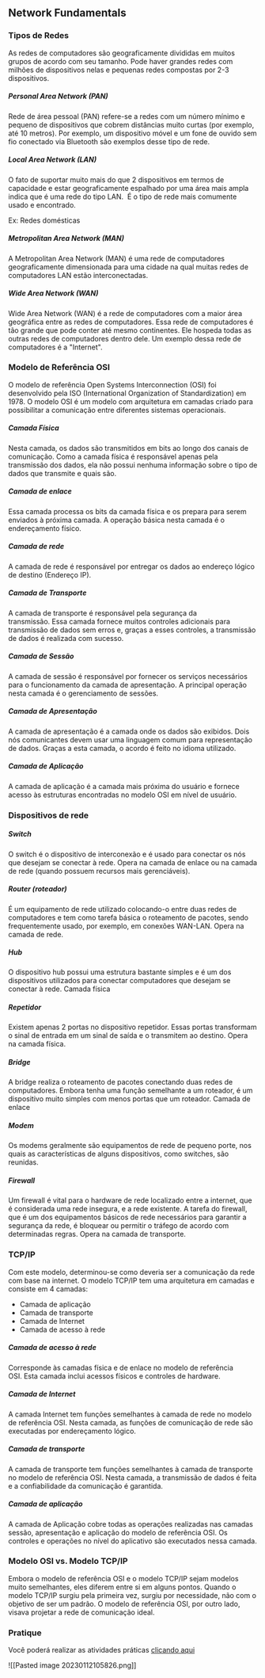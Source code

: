 
## Network Fundamentals

### Tipos de Redes

As redes de computadores são geograficamente divididas em muitos grupos de acordo com seu tamanho. Pode haver grandes redes com milhões de dispositivos nelas e pequenas redes compostas por 2-3 dispositivos.

##### Personal Area Network (PAN)

Rede de área pessoal (PAN) refere-se a redes com um número mínimo e pequeno de dispositivos que cobrem distâncias muito curtas (por exemplo, até 10 metros). Por exemplo, um dispositivo móvel e um fone de ouvido sem fio conectado via Bluetooth são exemplos desse tipo de rede. 

##### Local Area Network (LAN)

O fato de suportar muito mais do que 2 dispositivos em termos de capacidade e estar geograficamente espalhado por uma área mais ampla indica que é uma rede do tipo LAN.  É o tipo de rede mais comumente usado e encontrado.

Ex: Redes domésticas

##### Metropolitan Area Network (MAN)

A Metropolitan Area Network (MAN) é uma rede de computadores geograficamente dimensionada para uma cidade na qual muitas redes de computadores LAN estão interconectadas.

##### Wide Area Network (WAN)

Wide Area Network (WAN) é a rede de computadores com a maior área geográfica entre as redes de computadores. Essa rede de computadores é tão grande que pode conter até mesmo continentes. Ele hospeda todas as outras redes de computadores dentro dele. Um exemplo dessa rede de computadores é a "Internet".


### Modelo de Referência OSI

O modelo de referência Open Systems Interconnection (OSI) foi desenvolvido pela ISO (International Organization of Standardization) em 1978. O modelo OSI é um modelo com arquitetura em camadas criado para possibilitar a comunicação entre diferentes sistemas operacionais.

##### Camada Física

Nesta camada, os dados são transmitidos em bits ao longo dos canais de comunicação. Como a camada física é responsável apenas pela transmissão dos dados, ela não possui nenhuma informação sobre o tipo de dados que transmite e quais são. 

##### Camada de enlace

Essa camada processa os bits da camada física e os prepara para serem enviados à próxima camada. A operação básica nesta camada é o endereçamento físico.  

##### Camada de rede

A camada de rede é responsável por entregar os dados ao endereço lógico de destino (Endereço IP).   

##### Camada de Transporte

A camada de transporte é responsável pela segurança da transmissão. Essa camada fornece muitos controles adicionais para transmissão de dados sem erros e, graças a esses controles, a transmissão de dados é realizada com sucesso.  

##### Camada de Sessão

A camada de sessão é responsável por fornecer os serviços necessários para o funcionamento da camada de apresentação. A principal operação nesta camada é o gerenciamento de sessões.  

##### Camada de Apresentação

A camada de apresentação é a camada onde os dados são exibidos. Dois nós comunicantes devem usar uma linguagem comum para representação de dados. Graças a esta camada, o acordo é feito no idioma utilizado.  

##### Camada de Aplicação

A camada de aplicação é a camada mais próxima do usuário e fornece acesso às estruturas encontradas no modelo OSI em nível de usuário. 


### Dispositivos de rede

##### Switch

O switch é o dispositivo de interconexão e é usado para conectar os nós que desejam se conectar à rede. Opera na camada de enlace ou na camada de rede (quando possuem recursos mais gerenciáveis).

##### Router (roteador)

É um equipamento de rede utilizado colocando-o entre duas redes de computadores e tem como tarefa básica o roteamento de pacotes, sendo frequentemente usado, por exemplo, em conexões WAN-LAN. Opera na camada de rede.

##### Hub

O dispositivo hub possui uma estrutura bastante simples e é um dos dispositivos utilizados para conectar computadores que desejam se conectar à rede. Camada física

##### Repetidor

Existem apenas 2 portas no dispositivo repetidor. Essas portas transformam o sinal de entrada em um sinal de saída e o transmitem ao destino. Opera na camada física.

##### Bridge

A bridge realiza o roteamento de pacotes conectando duas redes de computadores. Embora tenha uma função semelhante a um roteador, é um dispositivo muito simples com menos portas que um roteador. Camada de enlace

##### Modem

Os modems geralmente são equipamentos de rede de pequeno porte, nos quais as características de alguns dispositivos, como switches, são reunidas.

##### Firewall

Um firewall é vital para o hardware de rede localizado entre a internet, que é considerada uma rede insegura, e a rede existente. A tarefa do firewall, que é um dos equipamentos básicos de rede necessários para garantir a segurança da rede, é bloquear ou permitir o tráfego de acordo com determinadas regras. Opera na camada de transporte.


### TCP/IP

Com este modelo, determinou-se como deveria ser a comunicação da rede com base na internet. O modelo TCP/IP tem uma arquitetura em camadas e consiste em 4 camadas:  
  
-   Camada de aplicação
-   Camada de transporte
-   Camada de Internet
-   Camada de acesso à rede

##### Camada de acesso à rede

Corresponde às camadas física e de enlace no modelo de referência OSI. Esta camada inclui acessos físicos e controles de hardware.  

##### Camada de Internet

A camada Internet tem funções semelhantes à camada de rede no modelo de referência OSI. Nesta camada, as funções de comunicação de rede são executadas por endereçamento lógico.  

##### Camada de transporte

A camada de transporte tem funções semelhantes à camada de transporte no modelo de referência OSI. Nesta camada, a transmissão de dados é feita e a confiabilidade da comunicação é garantida. 

##### Camada de aplicação

A camada de Aplicação cobre todas as operações realizadas nas camadas sessão, apresentação e aplicação do modelo de referência OSI. Os controles e operações no nível do aplicativo são executados nessa camada.


### Modelo OSI vs. Modelo TCP/IP

Embora o modelo de referência OSI e o modelo TCP/IP sejam modelos muito semelhantes, eles diferem entre si em alguns pontos. Quando o modelo TCP/IP surgiu pela primeira vez, surgiu por necessidade, não com o objetivo de ser um padrão. O modelo de referência OSI, por outro lado, visava projetar a rede de comunicação ideal. 


### Pratique

Você poderá realizar as atividades práticas [clicando aqui](https://app.letsdefend.io/training/lessons/network-fundamentals)

![[Pasted image 20230112105826.png]]